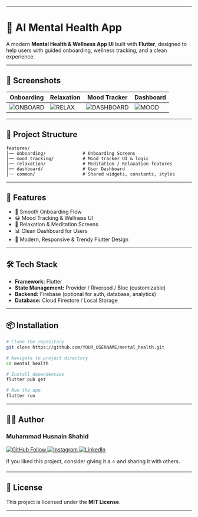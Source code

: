 
---

# 🧠 AI Mental Health App

A modern **Mental Health & Wellness App UI** built with **Flutter**, designed to help users with guided onboarding, wellness tracking, and a clean experience.

---

## 📸 Screenshots

| Onboarding                                                                                  | Relaxation                                                                                | Mood Tracker                                                                             | Dashboard                                                                                     |
| ------------------------------------------------------------------------------------------- | ----------------------------------------------------------------------------------------- | ---------------------------------------------------------------------------------------- | --------------------------------------------------------------------------------------------- |
| ![ONBOARD](https://github.com/user-attachments/assets/169bec9e-6ac6-48e8-a782-e8233f5b53a5) | ![RELAX](https://github.com/user-attachments/assets/cd6bc924-5aa8-40af-b6d4-5a8f784206b8) | ![DASHBOARD](https://github.com/user-attachments/assets/da8a6dae-79db-48ab-a376-6e45bfd5dd12) | ![MOOD](https://github.com/user-attachments/assets/a5040540-f3ed-433c-aea2-074baeef27a8) |

---

## 🧱 Project Structure

```
features/
│── onboarding/              # Onboarding Screens
│── mood_tracking/           # Mood tracker UI & logic
│── relaxation/              # Meditation / Relaxation features
│── dashboard/               # User Dashboard
│── common/                  # Shared widgets, constants, styles
```

---

## 🚀 Features

* 🧭 Smooth Onboarding Flow
* 😀 Mood Tracking & Wellness UI
* 🧘 Relaxation & Meditation Screens
* 📊 Clean Dashboard for Users
* 🎨 Modern, Responsive & Trendy Flutter Design

---

## 🛠️ Tech Stack

* **Framework:** Flutter
* **State Management:** Provider / Riverpod / Bloc (customizable)
* **Backend:** Firebase (optional for auth, database, analytics)
* **Database:** Cloud Firestore / Local Storage

---

## 📦 Installation

```bash
# Clone the repository
git clone https://github.com/YOUR_USERNAME/mental_health.git  

# Navigate to project directory
cd mental_health  

# Install dependencies
flutter pub get  

# Run the app
flutter run  
```

---

## 🧑‍💻 Author

### Muhammad Husnain Shahid

<p align="left">
  <a href="https://github.com/muhammadhusnainshahid">
    <img src="https://img.shields.io/badge/GitHub-Follow-blue?logo=github" alt="GitHub Follow"/>
  </a>
  <a href="https://www.instagram.com/the.husnainshahid">
    <img src="https://img.shields.io/badge/Instagram-Follow-e4405f?logo=instagram" alt="Instagram"/>
  </a>
  <a href="https://www.linkedin.com/in/muhammad-husnain-shahid-36b34b26b">
    <img src="https://img.shields.io/badge/LinkedIn-Connect-0077B5?logo=linkedin" alt="LinkedIn"/>
  </a>
</p>  

If you liked this project, consider giving it a ⭐ and sharing it with others.

---

## 📜 License

This project is licensed under the **MIT License**.

---
